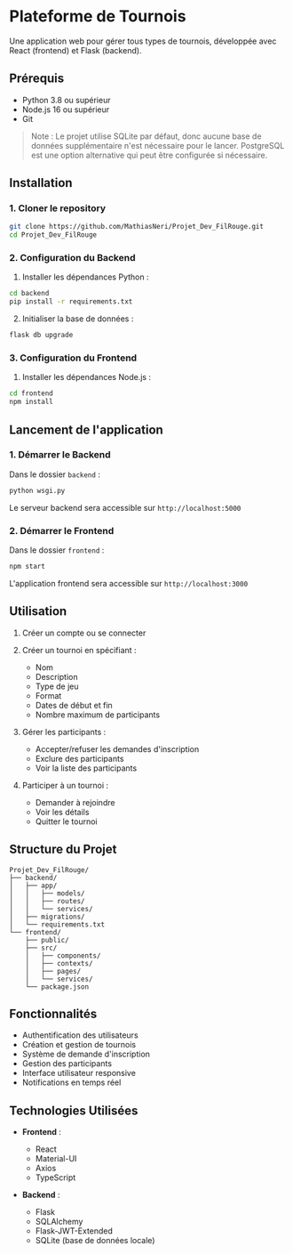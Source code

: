 # Plateforme de Tournois

Une application web pour gérer tous types de tournois, développée avec React (frontend) et Flask (backend).

## Prérequis

- Python 3.8 ou supérieur
- Node.js 16 ou supérieur
- Git

> Note : Le projet utilise SQLite par défaut, donc aucune base de données supplémentaire n'est nécessaire pour le lancer. PostgreSQL est une option alternative qui peut être configurée si nécessaire.

## Installation

### 1. Cloner le repository

```bash
git clone https://github.com/MathiasNeri/Projet_Dev_FilRouge.git
cd Projet_Dev_FilRouge
```

### 2. Configuration du Backend

1. Installer les dépendances Python :
```bash
cd backend
pip install -r requirements.txt
```

2. Initialiser la base de données :
```bash
flask db upgrade
```

### 3. Configuration du Frontend

1. Installer les dépendances Node.js :
```bash
cd frontend
npm install
```

## Lancement de l'application

### 1. Démarrer le Backend

Dans le dossier `backend` :
```bash
python wsgi.py
```

Le serveur backend sera accessible sur `http://localhost:5000`

### 2. Démarrer le Frontend

Dans le dossier `frontend` :
```bash
npm start
```

L'application frontend sera accessible sur `http://localhost:3000`

## Utilisation

1. Créer un compte ou se connecter
2. Créer un tournoi en spécifiant :
   - Nom
   - Description
   - Type de jeu
   - Format
   - Dates de début et fin
   - Nombre maximum de participants

3. Gérer les participants :
   - Accepter/refuser les demandes d'inscription
   - Exclure des participants
   - Voir la liste des participants

4. Participer à un tournoi :
   - Demander à rejoindre
   - Voir les détails
   - Quitter le tournoi

## Structure du Projet

```
Projet_Dev_FilRouge/
├── backend/
│   ├── app/
│   │   ├── models/
│   │   ├── routes/
│   │   └── services/
│   ├── migrations/
│   └── requirements.txt
└── frontend/
    ├── public/
    ├── src/
    │   ├── components/
    │   ├── contexts/
    │   ├── pages/
    │   └── services/
    └── package.json
```

## Fonctionnalités

- Authentification des utilisateurs
- Création et gestion de tournois
- Système de demande d'inscription
- Gestion des participants
- Interface utilisateur responsive
- Notifications en temps réel

## Technologies Utilisées

- **Frontend** :
  - React
  - Material-UI
  - Axios
  - TypeScript

- **Backend** :
  - Flask
  - SQLAlchemy
  - Flask-JWT-Extended
  - SQLite (base de données locale)

